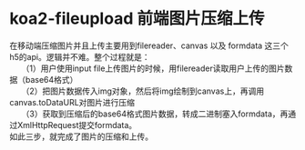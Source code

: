 # koa2-fileupload  前端图片压缩上传
在移动端压缩图片并且上传主要用到filereader、canvas 以及 formdata 这三个h5的api。逻辑并不难。整个过程就是：  
　　（1）用户使用input file上传图片的时候，用filereader读取用户上传的图片数据（base64格式）  
　　（2）把图片数据传入img对象，然后将img绘制到canvas上，再调用canvas.toDataURL对图片进行压缩  
　　（3）获取到压缩后的base64格式图片数据，转成二进制塞入formdata，再通过XmlHttpRequest提交formdata。  
如此三步，就完成了图片的压缩和上传。
